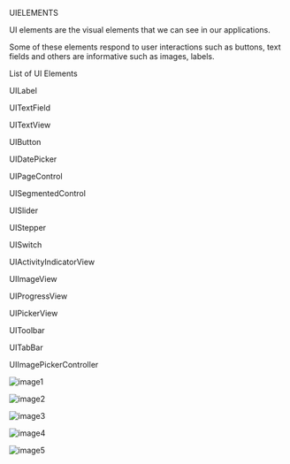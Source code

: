 UIELEMENTS

UI elements are the visual elements that we can see in our applications.

Some of these elements respond to user interactions such as buttons, text fields and others are informative such as images, labels.

List of UI Elements

UILabel

UITextField

UITextView

UIButton

UIDatePicker

UIPageControl

UISegmentedControl

UISlider

UIStepper

UISwitch

UIActivityIndicatorView

UIImageView

UIProgressView

UIPickerView

UIToolbar

UITabBar

UIImagePickerController


![image1](https://user-images.githubusercontent.com/83833264/125156427-f22d8680-e182-11eb-8b3b-8c77a37bf8b6.png)

![image2](https://user-images.githubusercontent.com/83833264/125156432-f5c10d80-e182-11eb-8f17-2218c6f96e5c.png)

![image3](https://user-images.githubusercontent.com/83833264/125156436-f8236780-e182-11eb-85e2-22afebfb33d9.png)

![image4](https://user-images.githubusercontent.com/83833264/125156438-fb1e5800-e182-11eb-8571-06312967852b.png)

![image5](https://user-images.githubusercontent.com/83833264/125156440-feb1df00-e182-11eb-927e-cc33192183bd.png)
